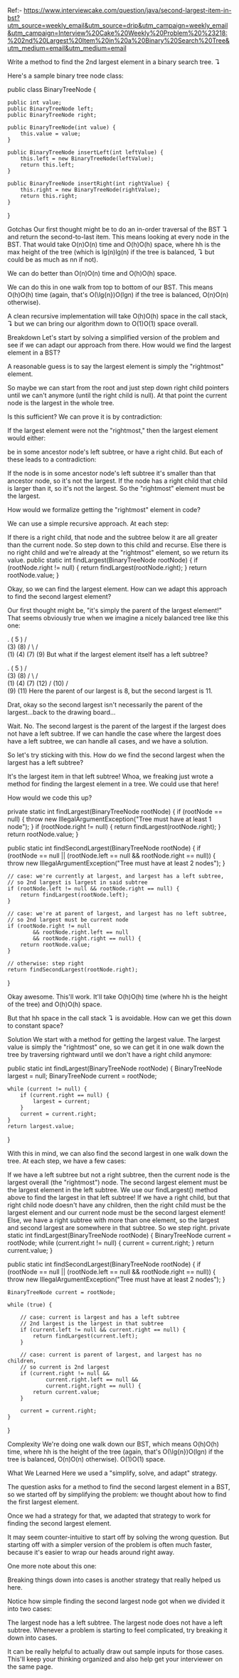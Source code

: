 Ref:- https://www.interviewcake.com/question/java/second-largest-item-in-bst?utm_source=weekly_email&utm_source=drip&utm_campaign=weekly_email&utm_campaign=Interview%20Cake%20Weekly%20Problem%20%23218:%202nd%20Largest%20Item%20in%20a%20Binary%20Search%20Tree&utm_medium=email&utm_medium=email

Write a method to find the 2nd largest element in a binary search tree. ↴

Here's a sample binary tree node class:

  public class BinaryTreeNode {

    public int value;
    public BinaryTreeNode left;
    public BinaryTreeNode right;

    public BinaryTreeNode(int value) {
        this.value = value;
    }

    public BinaryTreeNode insertLeft(int leftValue) {
        this.left = new BinaryTreeNode(leftValue);
        return this.left;
    }

    public BinaryTreeNode insertRight(int rightValue) {
        this.right = new BinaryTreeNode(rightValue);
        return this.right;
    }
}

Gotchas
Our first thought might be to do an in-order traversal of the BST ↴ and return the second-to-last item. This means looking at every node in the BST. That would take O(n)O(n) time and O(h)O(h) space, where hh is the max height of the tree (which is lg(n)lg(n) if the tree is balanced, ↴ but could be as much as nn if not).

We can do better than O(n)O(n) time and O(h)O(h) space.

We can do this in one walk from top to bottom of our BST. This means O(h)O(h) time (again, that's O(\lg{n})O(lgn) if the tree is balanced, O(n)O(n) otherwise).

A clean recursive implementation will take O(h)O(h) space in the call stack, ↴ but we can bring our algorithm down to O(1)O(1) space overall.

Breakdown
Let's start by solving a simplified version of the problem and see if we can adapt our approach from there. How would we find the largest element in a BST?

A reasonable guess is to say the largest element is simply the "rightmost" element.

So maybe we can start from the root and just step down right child pointers until we can't anymore (until the right child is null). At that point the current node is the largest in the whole tree.

Is this sufficient? We can prove it is by contradiction:

If the largest element were not the "rightmost," then the largest element would either:

be in some ancestor node's left subtree, or
have a right child.
But each of these leads to a contradiction:

If the node is in some ancestor node's left subtree it's smaller than that ancestor node, so it's not the largest.
If the node has a right child that child is larger than it, so it's not the largest.
So the "rightmost" element must be the largest.

How would we formalize getting the "rightmost" element in code?

We can use a simple recursive approach. At each step:

If there is a right child, that node and the subtree below it are all greater than the current node. So step down to this child and recurse.
Else there is no right child and we're already at the "rightmost" element, so we return its value.
  public static int findLargest(BinaryTreeNode rootNode) {
    if (rootNode.right != null) {
        return findLargest(rootNode.right);
    }
    return rootNode.value;
}

Okay, so we can find the largest element. How can we adapt this approach to find the second largest element?

Our first thought might be, "it's simply the parent of the largest element!" That seems obviously true when we imagine a nicely balanced tree like this one:

  .        ( 5 )
        /     \
      (3)     (8)
     /  \     /  \
   (1)  (4) (7)  (9)
But what if the largest element itself has a left subtree?

  .        ( 5 )
        /     \
      (3)     (8)
     /  \     /  \
   (1)  (4) (7)  (12)
                 /
               (10)
               /  \
             (9)  (11)
Here the parent of our largest is 8, but the second largest is 11.

Drat, okay so the second largest isn't necessarily the parent of the largest...back to the drawing board...

Wait. No. The second largest is the parent of the largest if the largest does not have a left subtree. If we can handle the case where the largest does have a left subtree, we can handle all cases, and we have a solution.

So let's try sticking with this. How do we find the second largest when the largest has a left subtree?

It's the largest item in that left subtree! Whoa, we freaking just wrote a method for finding the largest element in a tree. We could use that here!

How would we code this up?

  private static int findLargest(BinaryTreeNode rootNode) {
    if (rootNode == null) {
        throw new IllegalArgumentException("Tree must have at least 1 node");
    }
    if (rootNode.right != null)  {
        return findLargest(rootNode.right);
    }
    return rootNode.value;
}

public static int findSecondLargest(BinaryTreeNode rootNode) {
    if (rootNode == null || (rootNode.left == null 
            && rootNode.right == null)) {
        throw new IllegalArgumentException("Tree must have at least 2 nodes");
    }

    // case: we're currently at largest, and largest has a left subtree,
    // so 2nd largest is largest in said subtree
    if (rootNode.left != null && rootNode.right == null) {
        return findLargest(rootNode.left);
    }

    // case: we're at parent of largest, and largest has no left subtree,
    // so 2nd largest must be current node
    if (rootNode.right != null
            && rootNode.right.left == null
            && rootNode.right.right == null) {
        return rootNode.value;
    }

    // otherwise: step right
    return findSecondLargest(rootNode.right);
}

Okay awesome. This'll work. It'll take O(h)O(h) time (where hh is the height of the tree) and O(h)O(h) space.

But that hh space in the call stack ↴ is avoidable. How can we get this down to constant space?

Solution
We start with a method for getting the largest value. The largest value is simply the "rightmost" one, so we can get it in one walk down the tree by traversing rightward until we don't have a right child anymore:

  public static int findLargest(BinaryTreeNode rootNode) {
    BinaryTreeNode largest = null;
    BinaryTreeNode current = rootNode;

    while (current != null) {
        if (current.right == null) {
            largest = current;
        }
        current = current.right;
    }
    return largest.value;
}

With this in mind, we can also find the second largest in one walk down the tree. At each step, we have a few cases:

If we have a left subtree but not a right subtree, then the current node is the largest overall (the "rightmost") node. The second largest element must be the largest element in the left subtree. We use our findLargest() method above to find the largest in that left subtree!
If we have a right child, but that right child node doesn't have any children, then the right child must be the largest element and our current node must be the second largest element!
Else, we have a right subtree with more than one element, so the largest and second largest are somewhere in that subtree. So we step right.
  private static int findLargest(BinaryTreeNode rootNode) {
    BinaryTreeNode current = rootNode;
    while (current.right != null) {
        current = current.right;
    }
    return current.value;
}

public static int findSecondLargest(BinaryTreeNode rootNode) {
    if (rootNode == null || (rootNode.left == null
            && rootNode.right == null)) {
        throw new IllegalArgumentException("Tree must have at least 2 nodes");
    }

    BinaryTreeNode current = rootNode;

    while (true) {

        // case: current is largest and has a left subtree
        // 2nd largest is the largest in that subtree
        if (current.left != null && current.right == null) {
            return findLargest(current.left);
        }

        // case: current is parent of largest, and largest has no children,
        // so current is 2nd largest
        if (current.right != null &&
                current.right.left == null &&
                current.right.right == null) {
            return current.value;
        }

        current = current.right;
    }
}

Complexity
We're doing one walk down our BST, which means O(h)O(h) time, where hh is the height of the tree (again, that's O(\lg{n})O(lgn) if the tree is balanced, O(n)O(n) otherwise). O(1)O(1) space.

What We Learned
Here we used a "simplify, solve, and adapt" strategy.

The question asks for a method to find the second largest element in a BST, so we started off by simplifying the problem: we thought about how to find the first largest element.

Once we had a strategy for that, we adapted that strategy to work for finding the second largest element.

It may seem counter-intuitive to start off by solving the wrong question. But starting off with a simpler version of the problem is often much faster, because it's easier to wrap our heads around right away.

One more note about this one:

Breaking things down into cases is another strategy that really helped us here.

Notice how simple finding the second largest node got when we divided it into two cases:

The largest node has a left subtree.
The largest node does not have a left subtree.
Whenever a problem is starting to feel complicated, try breaking it down into cases.

It can be really helpful to actually draw out sample inputs for those cases. This'll keep your thinking organized and also help get your interviewer on the same page.
